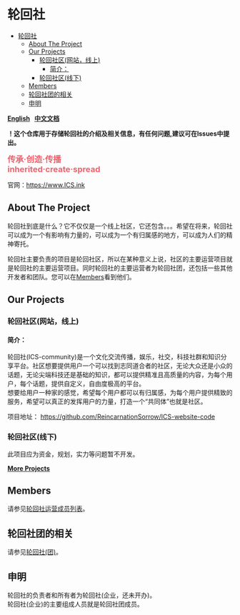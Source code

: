 # 轮回社  
- [轮回社](#轮回社)
  - [About The Project](#about-the-project)
  - [Our Projects](#our-projects)
    - [轮回社区(网站，线上)](#轮回社区网站线上)
      - [简介：](#简介)
    - [轮回社区(线下)](#轮回社区线下)
  - [Members](#members)
  - [轮回社团的相关](#轮回社团的相关)
  - [申明](#申明)

**[English](README_en.md) &#160; [中文文档](README.md)**  

**！这个仓库用于存储轮回社的介绍及相关信息，有任何问题,建议可在lssues中提出。**  

**<font color=#f4606c size=4>传承·创造·传播  
inherited·create·spread  </font>**  

官网：https://www.ICS.ink

## About The Project

轮回社到底是什么？它不仅仅是一个线上社区，它还包含。。。希望在将来，轮回社可以成为一个有影响有力量的，可以成为一个有归属感的地方，可以成为人们的精神寄托。

轮回社主要负责的项目是轮回社区，所以在某种意义上说，社区的主要运营项目就是轮回社的主要运营项目。同时轮回社的主要运营者为轮回社团，还包括一些其他开发者和团队。您可以在[Members](#members)看到他们。

## Our Projects

### 轮回社区(网站，线上)
#### 简介：  
轮回社(ICS-community)是一个文化交流传播，娱乐，社交，科技社群和知识分享平台。社区想要提供用户一个可以找到志同道合者的社区，无论大众还是小众的话题，无论尖端科技还是基础的知识，都可以提供精准且高质量的内容，为每个用户，每个话题，提供自定义，自由度极高的平台。  
想要给用户一种家的感觉，希望每个用户都可以有归属感，为每个用户提供精致的服务，希望可以真正的发挥用户的力量，打造一个“共同体”也就是社区。

项目地址： https://github.com/ReincarnationSorrow/ICS-website-code

### 轮回社区(线下)

此项目应为资金，规划，实力等问题暂不开发。

**[More Projects](Projects.md)**

## Members
请参见[轮回社运营成员列表](Members.md)。

## 轮回社团的相关
请参见[轮回社(团)](ICS_Club.md)。

## 申明
轮回社的负责者和所有者为轮回社(企业，还未开办)。  
轮回社(企业)的主要组成人员就是轮回社团成员。